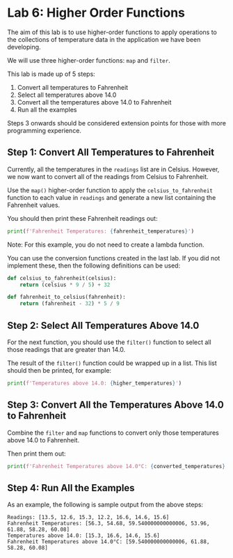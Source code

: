 # Lab 6: Higher Order Functions

The aim of this lab is to use higher-order functions to apply operations to the collections of temperature data in the application we have been developing.

We will use three higher-order functions: `map` and `filter`.

This lab is made up of 5 steps:
1. Convert all temperatures to Fahrenheit
2. Select all temperatures above 14.0
3. Convert all the temperatures above 14.0 to Fahrenheit
4. Run all the examples

Steps 3 onwards should be considered extension points for those with more programming experience.

## Step 1: Convert All Temperatures to Fahrenheit

Currently, all the temperatures in the `readings` list are in Celsius. However, we now want to convert all of the readings from Celsius to Fahrenheit.

Use the `map()` higher-order function to apply the `celsius_to_fahrenheit` function to each value in `readings` and generate a new list containing the Fahrenheit values.

You should then print these Fahrenheit readings out:

```python
print(f'Fahrenheit Temperatures: {fahrenheit_temperatures}')
```

Note: For this example, you do not need to create a lambda function.

You can use the conversion functions created in the last lab. If you did not implement these, then the following definitions can be used:

```python
def celsius_to_fahrenheit(celsius):   
    return (celsius * 9 / 5) + 32

def fahrenheit_to_celsius(fahrenheit):   
    return (fahrenheit - 32) * 5 / 9
```

## Step 2: Select All Temperatures Above 14.0

For the next function, you should use the `filter()` function to select all those readings that are greater than 14.0.

The result of the `filter()` function could be wrapped up in a list. This list should then be printed, for example:

```python
print(f'Temperatures above 14.0: {higher_temperatures}')
```

## Step 3: Convert All the Temperatures Above 14.0 to Fahrenheit

Combine the `filter` and `map` functions to convert only those temperatures above 14.0 to Fahrenheit.

Then print them out:

```python
print(f'Fahrenheit Temperatures above 14.0°C: {converted_temperatures}')
```

## Step 4: Run All the Examples

As an example, the following is sample output from the above steps:

```
Readings: [13.5, 12.6, 15.3, 12.2, 16.6, 14.6, 15.6]
Fahrenheit Temperatures: [56.3, 54.68, 59.540000000000006, 53.96, 61.88, 58.28, 60.08]
Temperatures above 14.0: [15.3, 16.6, 14.6, 15.6]
Fahrenheit Temperatures above 14.0°C: [59.540000000000006, 61.88, 58.28, 60.08]
```